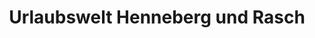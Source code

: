 ---
title: "Urlaubswelt Henneberg und Rasch"
url: /thale/urlaubswelt-henneberg-und-rasch/
shop: Reisebüro
---
